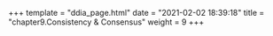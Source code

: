 +++
template = "ddia_page.html"
date = "2021-02-02 18:39:18"
title = "chapter9.Consistency & Consensus"
weight = 9
+++